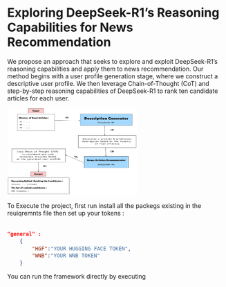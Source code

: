 # Exploring DeepSeek-R1’s Reasoning Capabilities for News Recommendation

We propose an approach that seeks to explore and exploit DeepSeek-R1’s reasoning capabilities and apply them to news recommendation. Our method begins with a user profile generation stage, where we construct a descriptive user profile. We then leverage Chain-of-Thought (CoT) and step-by-step reasoning capabilities of DeepSeek-R1 to rank ten candidate articles for each user.

<img src="Pictures/FrameWorkPIC.jpg" alt="DeepSeek-R1-Based Proposed Method" width="300" height="200"/>

To Execute the project, first run install all the packegs existing in the reuiqremnts file then set up your tokens :

```json

"general" :
    {
        "HGF":"YOUR HUGGING FACE TOKEN",
        "WNB":"YOUR WNB TOKEN"
    }

```

You can run the framework directly by executing
